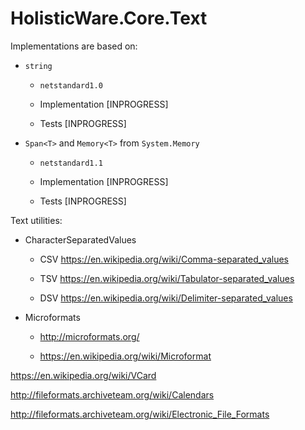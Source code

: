 # HolisticWare.Core.Text


Implementations are based on:

*   `string`

    *   `netstandard1.0`

    *   Implementation [INPROGRESS]

    *   Tests [INPROGRESS]

*   `Span<T>` and `Memory<T>` from `System.Memory`

    *   `netstandard1.1`

    *   Implementation [INPROGRESS]

    *   Tests [INPROGRESS]


Text utilities:

*   CharacterSeparatedValues

    *   CSV https://en.wikipedia.org/wiki/Comma-separated_values
    
    *   TSV https://en.wikipedia.org/wiki/Tabulator-separated_values
    
    *   DSV https://en.wikipedia.org/wiki/Delimiter-separated_values

*   Microformats

    *   http://microformats.org/
   
    *   https://en.wikipedia.org/wiki/Microformat
    
    
   https://en.wikipedia.org/wiki/VCard
   
   http://fileformats.archiveteam.org/wiki/Calendars
   
   http://fileformats.archiveteam.org/wiki/Electronic_File_Formats
   
   
